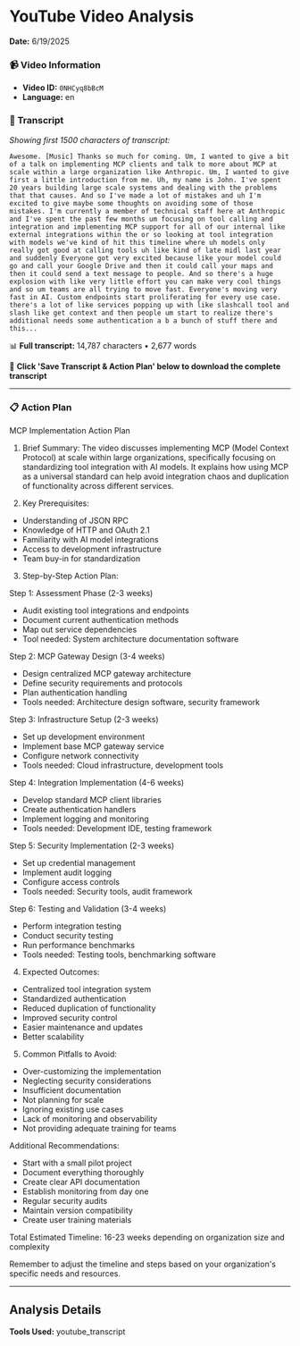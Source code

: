 # YouTube Video Analysis

**Date:** 6/19/2025

### 📹 Video Information
- **Video ID:** `0NHCyq8bBcM`
- **Language:** en

### 📝 Transcript
*Showing first 1500 characters of transcript:*

```
Awesome. [Music] Thanks so much for coming. Um, I wanted to give a bit of a talk on implementing MCP clients and talk to more about MCP at scale within a large organization like Anthropic. Um, I wanted to give first a little introduction from me. Uh, my name is John. I've spent 20 years building large scale systems and dealing with the problems that that causes. And so I've made a lot of mistakes and uh I'm excited to give maybe some thoughts on avoiding some of those mistakes. I'm currently a member of technical staff here at Anthropic and I've spent the past few months um focusing on tool calling and integration and implementing MCP support for all of our internal like external integrations within the or so looking at tool integration with models we've kind of hit this timeline where uh models only really got good at calling tools uh like kind of late midl last year and suddenly Everyone got very excited because like your model could go and call your Google Drive and then it could call your maps and then it could send a text message to people. And so there's a huge explosion with like very little effort you can make very cool things and so um teams are all trying to move fast. Everyone's moving very fast in AI. Custom endpoints start proliferating for every use case. there's a lot of like services popping up with like slashcall tool and slash like get context and then people um start to realize there's additional needs some authentication a b a bunch of stuff there and this...
```

📊 **Full transcript:** 14,787 characters • 2,677 words

💾 **Click 'Save Transcript & Action Plan' below to download the complete transcript**

---

### 📋 Action Plan

MCP Implementation Action Plan

1. Brief Summary:
The video discusses implementing MCP (Model Context Protocol) at scale within large organizations, specifically focusing on standardizing tool integration with AI models. It explains how using MCP as a universal standard can help avoid integration chaos and duplication of functionality across different services.

2. Key Prerequisites:
- Understanding of JSON RPC
- Knowledge of HTTP and OAuth 2.1
- Familiarity with AI model integrations
- Access to development infrastructure
- Team buy-in for standardization

3. Step-by-Step Action Plan:

Step 1: Assessment Phase (2-3 weeks)
- Audit existing tool integrations and endpoints
- Document current authentication methods
- Map out service dependencies
- Tool needed: System architecture documentation software

Step 2: MCP Gateway Design (3-4 weeks)
- Design centralized MCP gateway architecture
- Define security requirements and protocols
- Plan authentication handling
- Tools needed: Architecture design software, security framework

Step 3: Infrastructure Setup (2-3 weeks)
- Set up development environment
- Implement base MCP gateway service
- Configure network connectivity
- Tools needed: Cloud infrastructure, development tools

Step 4: Integration Implementation (4-6 weeks)
- Develop standard MCP client libraries
- Create authentication handlers
- Implement logging and monitoring
- Tools needed: Development IDE, testing framework

Step 5: Security Implementation (2-3 weeks)
- Set up credential management
- Implement audit logging
- Configure access controls
- Tools needed: Security tools, audit framework

Step 6: Testing and Validation (3-4 weeks)
- Perform integration testing
- Conduct security testing
- Run performance benchmarks
- Tools needed: Testing tools, benchmarking software

4. Expected Outcomes:
- Centralized tool integration system
- Standardized authentication
- Reduced duplication of functionality
- Improved security control
- Easier maintenance and updates
- Better scalability

5. Common Pitfalls to Avoid:
- Over-customizing the implementation
- Neglecting security considerations
- Insufficient documentation
- Not planning for scale
- Ignoring existing use cases
- Lack of monitoring and observability
- Not providing adequate training for teams

Additional Recommendations:
- Start with a small pilot project
- Document everything thoroughly
- Create clear API documentation
- Establish monitoring from day one
- Regular security audits
- Maintain version compatibility
- Create user training materials

Total Estimated Timeline: 16-23 weeks depending on organization size and complexity

Remember to adjust the timeline and steps based on your organization's specific needs and resources.

---

## Analysis Details

**Tools Used:** youtube_transcript
